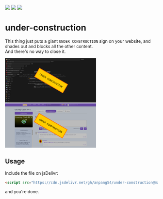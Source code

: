 ![](https://img.shields.io/badge/stable-1.2-f65) ![](https://img.shields.io/github/license/anpang54/under-construction) ![](https://img.shields.io/jsdelivr/gh/hw/anpang54/under-construction)

# under-construction

This thing just puts a giant `UNDER CONSTRUCTION` sign on your website, and shades out and blocks all the other content.\
And there's no way to close it.

<img src="https://raw.githubusercontent.com/anpang54/under-construction/refs/heads/main/images/vote-for-a-country.png" width="300px" /> <img src="https://raw.githubusercontent.com/anpang54/under-construction/refs/heads/main/images/scratch.png" width="300px" />

## Usage
Include the file on jsDelivr:
```html
<script src="https://cdn.jsdelivr.net/gh/anpang54/under-construction@main/sign.js"></script>
```
and you're done.
